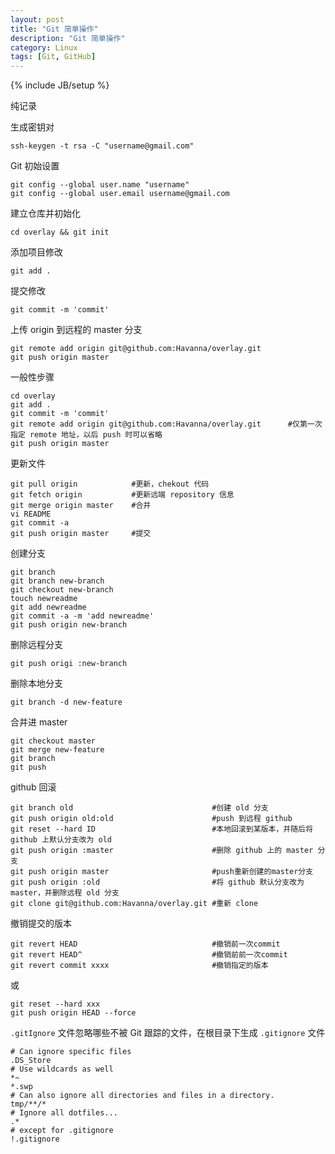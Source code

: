 ```yaml
---
layout: post
title: "Git 简单操作"
description: "Git 简单操作"
category: Linux
tags: [Git, GitHub]
---
```

{% include JB/setup %}

纯记录

生成密钥对

    ssh-keygen -t rsa -C "username@gmail.com"

Git 初始设置

    git config --global user.name "username"
    git config --global user.email username@gmail.com

建立仓库并初始化

    cd overlay && git init

<!-- more -->
添加项目修改

    git add .

提交修改

    git commit -m 'commit'

上传 origin 到远程的 master 分支

    git remote add origin git@github.com:Havanna/overlay.git
    git push origin master

一般性步骤

    cd overlay
    git add .
    git commit -m 'commit'
    git remote add origin git@github.com:Havanna/overlay.git      #仅第一次指定 remote 地址，以后 push 时可以省略
    git push origin master

更新文件

    git pull origin            #更新，chekout 代码
    git fetch origin           #更新远端 repository 信息
    git merge origin master    #合并
    vi README
    git commit -a
    git push origin master     #提交

创建分支

    git branch
    git branch new-branch
    git checkout new-branch
    touch newreadme
    git add newreadme
    git commit -a -m 'add newreadme'
    git push origin new-branch

删除远程分支

    git push origi :new-branch

删除本地分支

    git branch -d new-feature

合并进 master

    git checkout master
    git merge new-feature
    git branch
    git push

github 回滚

    git branch old                               #创建 old 分支
    git push origin old:old                      #push 到远程 github
    git reset --hard ID                          #本地回滚到某版本，并随后将 github 上默认分支改为 old
    git push origin :master                      #删除 github 上的 master 分支
    git push origin master                       #push重新创建的master分支
    git push origin :old                         #将 github 默认分支改为 master，并删除远程 old 分支
    git clone git@github.com:Havanna/overlay.git #重新 clone

撤销提交的版本

    git revert HEAD                              #撤销前一次commit
    git revert HEAD^                             #撤销前前一次commit
    git revert commit xxxx                       #撤销指定的版本

或

    git reset --hard xxx
    git push origin HEAD --force

`.gitIgnore` 文件忽略哪些不被 Git 跟踪的文件，在根目录下生成 `.gitignore` 文件

    # Can ignore specific files
    .DS_Store
    # Use wildcards as well
    *~
    *.swp
    # Can also ignore all directories and files in a directory.
    tmp/**/*
    # Ignore all dotfiles...
    .*
    # except for .gitignore
    !.gitignore

